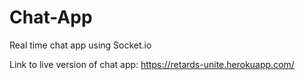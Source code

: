 # Chat-App
Real time chat app using Socket.io

Link to live version of chat app:
  https://retards-unite.herokuapp.com/
